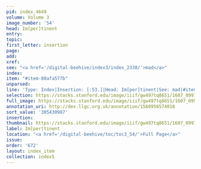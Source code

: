 ```yaml
---
pid: index_4649
volume: Volume 3
image_number: '54'
head: Im[per]tinent
entry:
topic:
first_letter: insertion
page:
add:
xref:
see: "<a href='/digital-beehive/index3/index_2338/'>mad</a>"
index:
item: "#item-80afa577b"
unparsed:
line: 'Type: Index|Insertion: [:53.]|Head: Im[per]tinent|See: mad|#item-80afa577b'
selection: https://stacks.stanford.edu/image/iiif/gw497tq8651/1607_0997/1773,987,710,178/full/0/default.jpg
full_image: https://stacks.stanford.edu/image/iiif/gw497tq8651/1607_0997/full/full/0/default.jpg
annotation_uri: http://dev.llgc.org.uk/annotation/1560956574018
sort_value: '305430987'
insertion:
thumbnail: https://stacks.stanford.edu/image/iiif/gw497tq8651/1607_0997/1773,987,710,178/150,/0/default.jpg
label: Im[per]tinent
location: "<a href='/digital-beehive/toc/toc3_54/'>Full Page</a>"
issue:
order: '672'
layout: index_item
collection: index5
---
```

